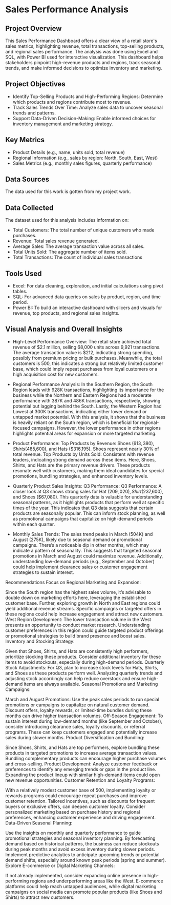 # Sales Performance Analysis 

## Project Overview

This Sales Performance Dashboard offers a clear view of a retail store's sales metrics, highlighting revenue, total transactions, top-selling products, and
regional sales performance. The analysis was done using Excel and SQL, with Power BI used for interactive visualization. 
This dashboard helps stakeholders pinpoint high-revenue products and regions, track seasonal trends, and make informed decisions to optimize inventory and marketing.

## Project Objectives
- Identify Top-Selling Products and High-Performing Regions: Determine which products and regions contribute most to revenue.
- Track Sales Trends Over Time: Analyze sales data to uncover seasonal trends and patterns.
- Support Data-Driven Decision-Making: Enable informed choices for inventory management and marketing strategy.


## Key Metrics
- Product Details (e.g., name, units sold, total revenue)
- Regional Information (e.g., sales by region: North, South, East, West)
- Sales Metrics (e.g., monthly sales figures, quarterly performance)

## Data Sources
The data used for this work is gotten from my project work.


## Data Collected

The dataset used for this analysis includes information on:
- Total Customers: The total number of unique customers who made purchases.
- Revenue: Total sales revenue generated.
- Average Sales: The average transaction value across all sales.
- Total Units Sold: The aggregate number of items sold.
- Total Transactions: The count of individual sales transactions

## Tools Used
- Excel: For data cleaning, exploration, and initial calculations using pivot tables.
- SQL: For advanced data queries on sales by product, region, and time period.
- Power BI: To build an interactive dashboard with slicers and visuals for revenue, top products, and regional sales insights.


## Visual Analysis and Overall Insights

- High-Level Performance Overview: The retail store achieved total revenue of $2.1 million, selling 68,000 units across 9,921 transactions. The average transaction value is $212, indicating strong spending, possibly from premium pricing or bulk purchases. Meanwhile, the total customers is 500, this indicates a strong but relatively limited customer base, which could imply repeat purchases from loyal customers or a high acquisition cost for new customers.

- Regional Performance Analysis: In the Southern Region, the South Region leads with 928K transactions, highlighting its importance for the business while the
Northern and Eastern Regions had a moderate performance with 387K and 486K transactions, respectively, showing potential but lagging behind the South. Lastly, the Western Region had Lowest at 300K transactions, indicating either lower demand or untapped market potential. With this analysis, it shows that the business is heavily reliant on the South region, which is beneficial for regional-focused campaigns. However, the lower performance in other regions highlights potential areas for expansion or more targeted marketing.

- Product Performance: Top Products by Revenue: Shoes ($613,380), Shirts ($485,600), and Hats ($316,195). Shoes represent nearly 30% of total revenue.
Top Products by Units Sold: Consistent with revenue leaders, indicating strong demand across these items. Here, Shoes, Shirts, and Hats are the primary revenue drivers. These products resonate well with customers, making them ideal candidates for special promotions, bundling strategies, and enhanced inventory levels.

- Quarterly Product Sales Insights: Q3 Performance: Q3 Performance: A closer look at Q3 shows strong sales for Hat ($209,020), Shirt ($237,600), and Shoes ($67,080). This quarterly data is valuable for understanding seasonal patterns, as it highlights products that perform well at specific times of the year. This indicates that Q3 data suggests that certain products are seasonally popular. This can inform stock planning, as well as promotional campaigns that capitalize on high-demand periods within each quarter.

- Monthly Sales Trends: The sales trend peaks in March (504K) and August (275K), likely due to seasonal demand or promotional campaigns. There’s a noticeable dip in other months, which may indicate a pattern of seasonality. This suggests that targeted seasonal promotions in March and August could maximize revenue. Additionally, understanding low-demand periods (e.g., September and October) could help implement clearance sales or customer engagement strategies to sustain interest.


Recommendations
Focus on Regional Marketing and Expansion:

Since the South region has the highest sales volume, it’s advisable to double down on marketing efforts here, leveraging the established customer base. Further, exploring growth in North and East regions could yield additional revenue streams. Specific campaigns or targeted offers in these regions could help increase engagement and attract new customers.
West Region Development: The lower transaction volume in the West presents an opportunity to conduct market research. Understanding customer preferences in this region could guide targeted product offerings or promotional strategies to build brand presence and boost sales.
Inventory and Stocking Strategy:

Given that Shoes, Shirts, and Hats are consistently high performers, prioritize stocking these products. Consider additional inventory for these items to avoid stockouts, especially during high-demand periods.
Quarterly Stock Adjustments: For Q3, plan to increase stock levels for Hats, Shirts, and Shoes as these products perform well. Analyzing quarterly trends and adjusting stock accordingly can help reduce overstock and ensure high-demand items are always available.
Seasonal Promotions and Marketing Campaigns:

March and August Promotions: Use the peak sales periods to run special promotions or campaigns to capitalize on natural customer demand. Discount offers, loyalty rewards, or limited-time bundles during these months can drive higher transaction volumes.
Off-Season Engagement: To sustain interest during low-demand months (like September and October), consider introducing clearance sales, loyalty discounts, or referral programs. These can keep customers engaged and potentially increase sales during slower months.
Product Diversification and Bundling:

Since Shoes, Shirts, and Hats are top performers, explore bundling these products in targeted promotions to increase average transaction values. Bundling complementary products can encourage higher purchase volumes and cross-selling.
Product Development: Analyze customer feedback or preferences to identify any emerging trends or gaps in the product line. Expanding the product lineup with similar high-demand items could open new revenue opportunities.
Customer Retention and Loyalty Programs:

With a relatively modest customer base of 500, implementing loyalty or rewards programs could encourage repeat purchases and improve customer retention. Tailored incentives, such as discounts for frequent buyers or exclusive offers, can deepen customer loyalty.
Consider personalized marketing based on purchase history and regional preferences, enhancing customer experience and driving engagement.
Data-Driven Seasonal Planning:

Use the insights on monthly and quarterly performance to guide promotional strategies and seasonal inventory planning. By forecasting demand based on historical patterns, the business can reduce stockouts during peak months and avoid excess inventory during slower periods.
Implement predictive analytics to anticipate upcoming trends or potential demand shifts, especially around known peak periods (spring and summer).
Explore E-commerce or Digital Marketing Channels:

If not already implemented, consider expanding online presence in high-performing regions and underperforming areas like the West. E-commerce platforms could help reach untapped audiences, while digital marketing campaigns on social media can promote popular products (like Shoes and Shirts) to attract new customers.
